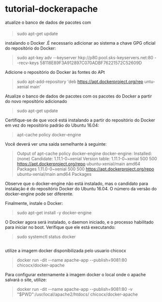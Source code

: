 # tutorial-dockerapache

atualize o banco de dados de pacotes com 
####
> sudo apt-get update


instalando o Docker .É necessario adicionar ao sistema a chave GPG oficial do repositório do Docker:

>  sudo apt-key adv --keyserver hkp://p80.pool.sks-keyservers.net:80 --recv-keys 58118E89F3A912897C070ADBF76221572C52609D 

Adicione o repositório do Docker às fontes do APt

> sudo apt-add-repository 'deb https://apt.dockerproject.org/rep untu-xenial main'

Atualize o banco de dados de pacotes com os pacotes do Docker a partir do novo repositório adicionado

> sudo apt-get update

Certifique-se de que você está instalando a partir do repositório do Docker em vez do repositório padrão do Ubuntu 16.04:

> apt-cache policy docker-engine

Você deverá ver uma saída semelhante à seguinte:

> Output of apt-cache policy docker-engine
docker-engine:
  Installed: (none)
  Candidate: 1.11.1-0~xenial
  Version table:
     1.11.1-0~xenial 500
        500 https://apt.dockerproject.org/repo ubuntu-xenial/main amd64 Packages
     1.11.0-0~xenial 500
        500 https://apt.dockerproject.org/repo ubuntu-xenial/main amd64 Packages

Observe que o docker-engine não está instalado, mas o candidato para instalação é do repositório Docker do Ubuntu 16.04. O número da versão do docker-engine pode ser diferente.

Finalmente, instale o Docker:

> sudo apt-get install -y docker-engine

O Docker agora será instalado, o daemon iniciado, e o processo habilitado para iniciar no boot. Verifique que ele está executando:

> sudo systemctl status docker

##
utilize a imagem docker disponibilizada pelo usuario chicocx

> docker run -dit --name apache-app --publish=9081:80 chicocx/docker-apache

Para configurar externamente à imagem docker o local onde o apache salvará o site, utilize:


> docker run -dit --name apache-app --publish=9081:80 -v "$PWD":/usr/local/apache2/htdocs/ chicocx/docker-apache



